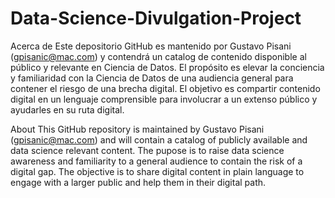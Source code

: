 # Data-Science-Divulgation-Project

Acerca de
Este depositorio GitHub es mantenido por Gustavo Pisani (gpisanic@mac.com) y contendrá un catalog de contenido disponible al público y relevante en Ciencia de Datos.
El propósito es elevar la conciencia y familiaridad con la Ciencia de Datos de una audiencia general para contener el riesgo de una brecha digital.
El objetivo es compartir contenido digital en un lenguaje comprensible para involucrar a un extenso público y ayudarles en su ruta digital.

About
This GitHub repository is maintained by Gustavo Pisani (gpisanic@mac.com) and will contain a catalog of publicly available and data science relevant content.
The pupose is to raise data science awareness and familiarity to a general audience to contain the risk of a digital gap.
The objective is to share digital content in plain language to engage with a larger public and help them in their digital path.
